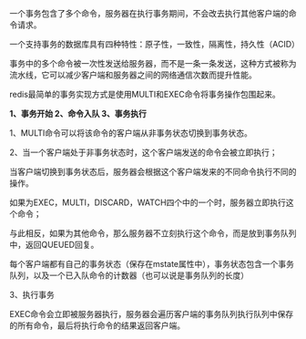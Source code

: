 一个事务包含了多个命令，服务器在执行事务期间，不会改去执行其他客户端的命令请求。

一个支持事务的数据库具有四种特性：原子性，一致性，隔离性，持久性（ACID）

事务中的多个命令被一次性发送给服务器，而不是一条一条发送，这种方式被称为流水线，它可以减少客户端和服务器之间的网络通信次数而提升性能。

redis最简单的事务实现方式是使用MULTI和EXEC命令将事务操作包围起来。

**1、事务开始 2、命令入队 3、事务执行**

1、MULTI命令可以将该命令的客户端从非事务状态切换到事务状态。

2、当一个客户端处于非事务状态时，这个客户端发送的命令会被立即执行；

当客户端切换到事务状态后，服务器会根据这个客户端发来的不同命令执行不同的操作。

如果为EXEC，MULTI，DISCARD，WATCH四个中的一个时，服务器立即执行这个命令；

与此相反，如果为其他命令，那么服务器不立刻执行这个命令，而是放到事务队列中，返回QUEUED回复。

每个客户端都有自己的事务状态（保存在mstate属性中），事务状态包含一个事务队列，以及一个已入队命令的计数器（也可以说是事务队列的长度）

3、执行事务

EXEC命令会立即被服务器执行，服务器会遍历客户端的事务队列执行队列中保存的所有命令，最后将执行命令的结果返回客户端。